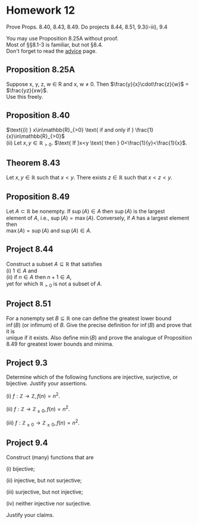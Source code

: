 # Homework 12
Prove Props. 8.40, 8.43, 8.49. Do projects 8.44, 8.51, 9.3(i-iii), 9.4

You may use Proposition 8.25A without proof.  
Most of §§8.1-3 is familiar, but not §8.4.  
Don't forget to read the [advice](https://people.math.binghamton.edu/zaslav/330.S25/adv.html#8.25A) page.  

## Proposition 8.25A  
Suppose x, y, z, w ∈ R and x, w ≠ 0. Then $\frac{y}{x}\cdot\frac{z}{w}$ = $\frac{yz}{xw}$.  
Use this freely.  

## Proposition 8.40  
$\text{(i) } x\in\mathbb{R}_{>0} \text{ if and only if } \frac{1}{x}\in\mathbb{R}_{>0}$  
$\text{(ii) }$ Let $x,y\in\mathbb{R}_{>0}$. $\text{ If }x<y \text{ then } 0<\frac{1}{y}<\frac{1}{x}$.  

## Theorem 8.43  
$\text{Let } x, y \in \mathbb{R} \text{ such that } x < y. \text{ There exists } z \in \mathbb{R} \text{ such that } x < z < y.$  

## Proposition 8.49  
$\text{Let } A \subset \mathbb{R} \text{ be nonempty. If } \sup(A) \in A \text{ then } \sup(A) \text{ is the largest}$  
$\text{element of } A\text{, i.e., } \sup(A) = \max(A)\text{. Conversely, if } A \text{ has a largest element then}$  
$\max(A) = \sup(A) \text{ and } \sup(A) \in A\text{.}$  

## Project 8.44
$\text{Construct a subset } A \subseteq \mathbb{R} \text{ that satisfies}$  
$\text{(i) } 1 \in A \text{ and}$  
$\text{(ii) if } n \in A \text{ then } n + 1 \in A\text{,}$  
$\text{yet for which } \mathbb{R}_{>0} \text{ is not a subset of } A\text{.}$    

## Project 8.51  
$\text{For a nonempty set } B \subseteq \mathbb{R} \text{ one can define the greatest lower bound}$  
$\inf(B) \text{ (or infimum) of } B\text{. Give the precise definition for } \inf(B) \text{ and prove that it is}$  
$\text{unique if it exists. Also define } \min(B) \text{ and prove the analogue of Proposition 8.49}$
$\text{for greatest lower bounds and minima.}$  

## Project 9.3  
$\text{Determine which of the following functions are injective, surjective, or bijective. Justify your assertions.}$  

$\text{(i) } f : \mathbb{Z} \to \mathbb{Z}, f(n) = n^2\text{.}$  

$\text{(ii) } f : \mathbb{Z} \to \mathbb{Z}_{\geq 0}, f(n) = n^2\text{.}$  

$\text{(iii) } f : \mathbb{Z}_{\geq 0} \to \mathbb{Z}_{\geq 0}, f(n) = n^2\text{.}$    

## Project 9.4
$\text{Construct (many) functions that are}$  

$\text{(i) bijective;}$  

$\text{(ii) injective, but not surjective;}$  

$\text{(iii) surjective, but not injective;}$  

$\text{(iv) neither injective nor surjective.}$  

$\text{Justify your claims.}$  